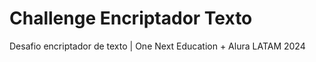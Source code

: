 
# Challenge Encriptador Texto

Desafio encriptador de texto | One Next Education + Alura LATAM 2024

